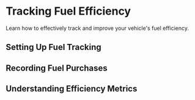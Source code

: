 # Tracking Fuel Efficiency

Learn how to effectively track and improve your vehicle's fuel efficiency.

<!-- PLACEHOLDER: Manual Update Required -->
<!-- Type: screenshot -->
<!-- Instructions: Add screenshots of fuel tracking workflow -->
<!-- Priority: high -->

## Setting Up Fuel Tracking

<!-- PLACEHOLDER: Manual Update Required -->
<!-- Type: feature-description -->
<!-- Instructions: Initial setup for fuel tracking -->
<!-- Priority: high -->

## Recording Fuel Purchases

<!-- PLACEHOLDER: Manual Update Required -->
<!-- Type: feature-description -->
<!-- Instructions: Step-by-step fuel entry process -->
<!-- Priority: high -->

## Understanding Efficiency Metrics

<!-- PLACEHOLDER: Manual Update Required -->
<!-- Type: feature-description -->
<!-- Instructions: Explain efficiency calculations and interpretations -->
<!-- Priority: medium -->
